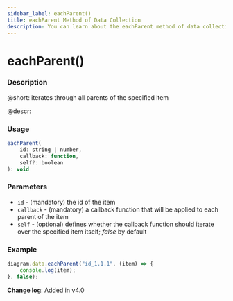```yaml
---
sidebar_label: eachParent()
title: eachParent Method of Data Collection
description: You can learn about the eachParent method of data collection in the documentation of the DHTMLX JavaScript Diagram library. Browse developer guides and API reference, try out code examples and live demos, and download a free 30-day evaluation version of DHTMLX Diagram.
---
```


# eachParent()

### Description

@short: iterates through all parents of the specified item

@descr:

### Usage

~~~js
eachParent(
    id: string | number, 
    callback: function, 
    self?: boolean
): void
~~~

### Parameters

- `id` - (mandatory) the id of the item
- `callback` - (mandatory) a callback function that will be applied to each parent of the item
- `self` - (optional) defines whether the callback function should iterate over the specified item itself; *false* by default

### Example

~~~js
diagram.data.eachParent("id_1.1.1", (item) => {
    console.log(item);
}, false);
~~~

**Change log**: Added in v4.0
